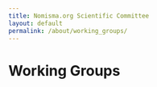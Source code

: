 ```yaml
---
title: Nomisma.org Scientific Committee
layout: default
permalink: /about/working_groups/
---
```


# Working Groups